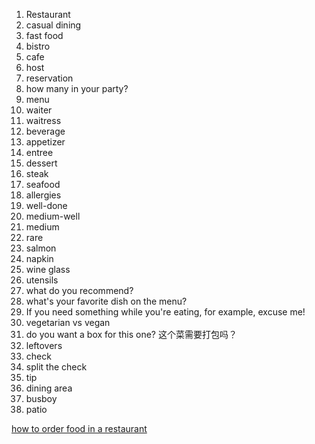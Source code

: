 1. Restaurant
2. casual dining
3. fast food
4. bistro
5. cafe
6. host
7. reservation
8. how many in your party?
9. menu
10. waiter
11. waitress
12. beverage
13. appetizer
14. entree
15. dessert
16. steak
17. seafood
18. allergies
19. well-done
20. medium-well
21. medium
22. rare
23. salmon
24. napkin
25. wine glass
26. utensils
27. what do you recommend?
28. what's your favorite dish on the menu?
29. If you need something while you're eating, for example, excuse me! 
30. vegetarian vs vegan
31. do you want a box for this one? 这个菜需要打包吗？
32.  leftovers
33. check
34. split the check
35. tip
36. dining area
37. busboy
38. patio





[how to order food in a restaurant]([https://www.youtube.com/watch?v=qzawsRCwvj8&t=146s&ab_channel=AriannitalaGringa)